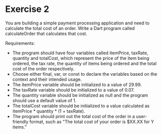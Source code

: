 # Exercise 2

You are building a simple payment processing application and need to calculate the total cost of an order.
Write a Dart program called calculateOrder that calculates that cost.

Requirements:

- The program should have four variables called itemPrice, taxRate, quantity and totalCost, which represent the price of the item being ordered, the tax rate, the quantity of items being ordered and the total cost of the order respectively.
- Choose either final, var, or const to declare the variables based on the context and their intended usage.
- The itemPrice variable should be initialized to a value of 29.99.
- The taxRate variable should be initialized to a value of 0.07.
- The quantity variable should be initialized as null and the program should use a default value of 1.
- The totalCost variable should be initialized to a value calculated as itemPrice \* quantity \* (1 + taxRate).
- The program should print out the total cost of the order in a user-friendly format, such as "The total cost of your order is $XX.XX for Y items."
